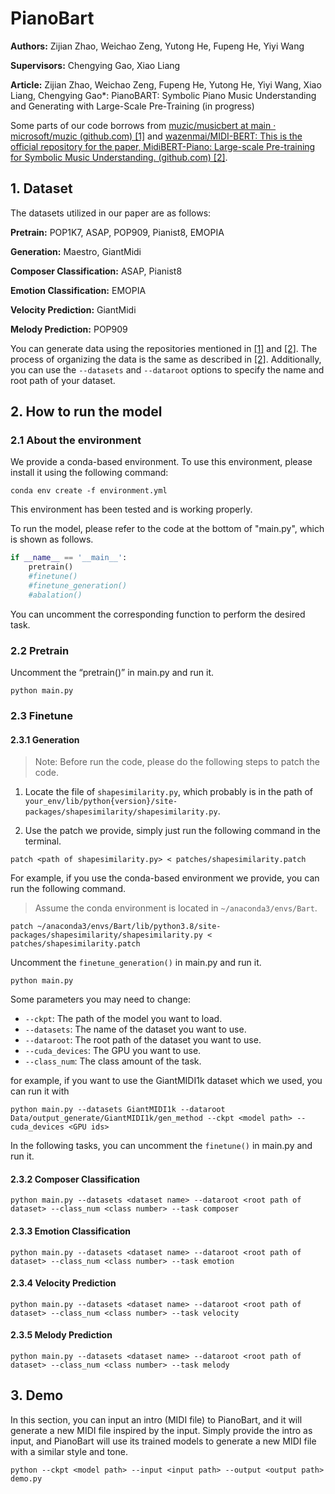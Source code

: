 # PianoBart

**Authors:** Zijian Zhao, Weichao Zeng, Yutong He, Fupeng He, Yiyi Wang

**Supervisors:** Chengying Gao, Xiao Liang

**Article:** Zijian Zhao, Weichao Zeng, Fupeng He, Yutong He, Yiyi Wang, Xiao Liang, Chengying Gao*: PianoBART: Symbolic Piano Music Understanding and Generating with Large-Scale Pre-Training (in progress)

Some parts of our code borrows from [muzic/musicbert at main · microsoft/muzic (github.com) [1]](https://github.com/microsoft/muzic/tree/main/musicbert) and [wazenmai/MIDI-BERT: This is the official repository for the paper, MidiBERT-Piano: Large-scale Pre-training for Symbolic Music Understanding. (github.com) [2]](https://github.com/wazenmai/MIDI-BERT).



## 1. Dataset

The datasets utilized in our paper are as follows:

**Pretrain:** POP1K7, ASAP, POP909, Pianist8, EMOPIA

**Generation:** Maestro, GiantMidi

**Composer Classification:** ASAP, Pianist8

**Emotion Classification:** EMOPIA

**Velocity Prediction:** GiantMidi

**Melody Prediction:** POP909



You can generate data using the repositories mentioned in [[1]](https://github.com/microsoft/muzic/tree/main/musicbert) and [[2]](https://github.com/wazenmai/MIDI-BERT). The process of organizing the data is the same as described in [[2]](https://github.com/wazenmai/MIDI-BERT). Additionally, you can use the `--datasets` and `--dataroot` options to specify the name and root path of your dataset.



## 2. How to run the model

### 2.1 About the environment

We provide a conda-based environment. To use this environment, please install it using the following command:

```shell
conda env create -f environment.yml
```

This environment has been tested and is working properly.

To run the model, please refer to the code at the bottom of "main.py", which is shown as follows.

```python
if __name__ == '__main__':
    pretrain()
    #finetune()
    #finetune_generation()
    #abalation()
```

You can uncomment the corresponding function to perform the desired task.



### 2.2 Pretrain

Uncomment the “pretrain()” in main.py and run it.

```shell
python main.py
```



### 2.3 Finetune


#### 2.3.1 Generation

> Note: Before run the code, please do the following steps to patch the code.

1. Locate the file of `shapesimilarity.py`, which probably is in the path of `your_env/lib/python{version}/site-packages/shapesimilarity/shapesimilarity.py`.

2. Use the patch we provide, simply just run the following command in the terminal.

```shell
patch <path of shapesimilarity.py> < patches/shapesimilarity.patch
```

For example, if you use the conda-based environment we provide, you can run the following command.

> Assume the conda environment is located in `~/anaconda3/envs/Bart`.

```shell
patch ~/anaconda3/envs/Bart/lib/python3.8/site-packages/shapesimilarity/shapesimilarity.py < patches/shapesimilarity.patch
```

Uncomment the `finetune_generation()` in main.py and run it.

```shell
python main.py
```

Some parameters you may need to change:
 * `--ckpt`: The path of the model you want to load.
 * `--datasets`: The name of the dataset you want to use.
 * `--dataroot`: The root path of the dataset you want to use.
 * `--cuda_devices`: The GPU you want to use.
 * `--class_num`: The class amount of the task.

for example, if you want to use the GiantMIDI1k dataset which we used, you can run it with

```shell
python main.py --datasets GiantMIDI1k --dataroot Data/output_generate/GiantMIDI1k/gen_method --ckpt <model path> --cuda_devices <GPU ids>
```



In the following tasks, you can uncomment the `finetune()` in main.py and run it.

#### 2.3.2 Composer Classification

```shell
python main.py --datasets <dataset name> --dataroot <root path of dataset> --class_num <class number> --task composer
```



#### 2.3.3 Emotion Classification

```shell
python main.py --datasets <dataset name> --dataroot <root path of dataset> --class_num <class number> --task emotion
```



#### 2.3.4 Velocity Prediction

```shell
python main.py --datasets <dataset name> --dataroot <root path of dataset> --class_num <class number> --task velocity
```



#### 2.3.5 Melody Prediction

```shell
python main.py --datasets <dataset name> --dataroot <root path of dataset> --class_num <class number> --task melody
```





## 3. Demo

In this section, you can input an intro (MIDI file) to PianoBart, and it will generate a new MIDI file inspired by the input. Simply provide the intro as input, and PianoBart will use its trained models to generate a new MIDI file with a similar style and tone.

```shell
python --ckpt <model path> --input <input path> --output <output path> demo.py
```

